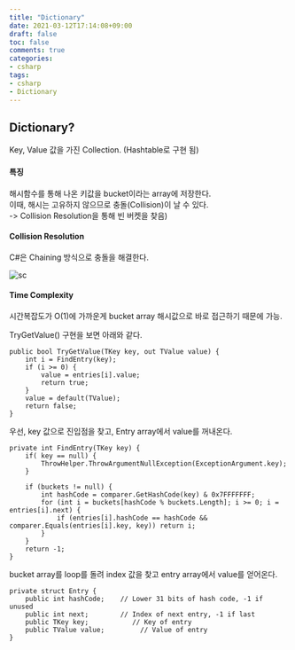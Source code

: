 ```yaml
---
title: "Dictionary"
date: 2021-03-12T17:14:08+09:00
draft: false
toc: false
comments: true
categories:
- csharp
tags:
- csharp
- Dictionary
---
```

## Dictionary?  
Key, Value 값을 가진 Collection. (Hashtable로 구현 됨)

#### 특징
해시함수를 통해 나온 키값을 bucket이라는 array에 저장한다.  
이때, 해시는 고유하지 않으므로 충돌(Collision)이 날 수 있다.  
-> Collision Resolution을 통해 빈 버켓을 찾음)

#### Collision Resolution
C#은 Chaining 방식으로 충돌을 해결한다.

![sc](https://docs.microsoft.com/en-us/previous-versions/images/ms379571.datastructures20_2fig11(en-us,vs.80).gif)

#### Time Complexity
시간복잡도가 O(1)에 가까운게 bucket array 해시값으로 바로 접근하기 때문에 가능.
 
TryGetValue() 구현을 보면 아래와 같다.

    public bool TryGetValue(TKey key, out TValue value) {
        int i = FindEntry(key);
        if (i >= 0) {
            value = entries[i].value;
            return true;
        }
        value = default(TValue);
        return false;
    }

우선, key 값으로 진입점을 찾고, Entry array에서 value를 꺼내온다.

    private int FindEntry(TKey key) {
        if( key == null) {
            ThrowHelper.ThrowArgumentNullException(ExceptionArgument.key);
        }
 
        if (buckets != null) {
            int hashCode = comparer.GetHashCode(key) & 0x7FFFFFFF;
            for (int i = buckets[hashCode % buckets.Length]; i >= 0; i = entries[i].next) {
                if (entries[i].hashCode == hashCode && comparer.Equals(entries[i].key, key)) return i;
            }
        }
        return -1;
    }
	
bucket array를 loop를 돌려 index 값을 찾고 entry array에서 value를 얻어온다.

    private struct Entry {
        public int hashCode;    // Lower 31 bits of hash code, -1 if unused
        public int next;        // Index of next entry, -1 if last
        public TKey key;           // Key of entry
        public TValue value;         // Value of entry
    }

